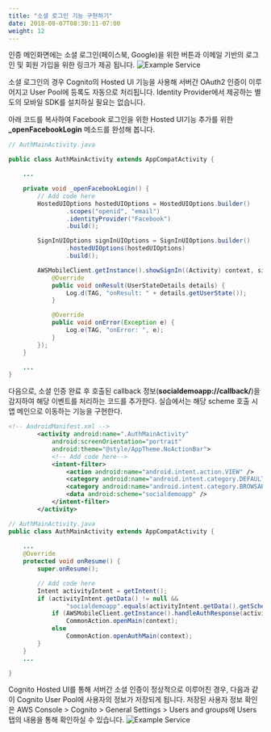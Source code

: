 ```yaml
---
title: "소셜 로그인 기능 구현하기"
date: 2018-08-07T08:30:11-07:00
weight: 12
---
```


인증 메인화면에는 소셜 로그인(페이스북, Google)을 위한 버튼과 이메일 기반의 로그인 및 회원 가입을 위한 링크가 제공 됩니다.
![Example Service](/images/app-authmain.png)

소셜 로그인의 경우 Cognito의 Hosted UI 기능을 사용해 서버간 OAuth2 인증이 이루어지고 User Pool에 등록도 자동으로 처리됩니다. Identity Provider에서 제공하는 별도의 모바일 SDK를 설치하실 필요는 없습니다.

아래 코드를 복사하여 Facebook 로그인을 위한 Hosted UI기능 추가를 위한 **_openFacebookLogin** 메소드를 완성해 봅니다.
```java
// AuthMainActivity.java

public class AuthMainActivity extends AppCompatActivity {

    ...

    private void _openFacebookLogin() {
        // Add code here
        HostedUIOptions hostedUIOptions = HostedUIOptions.builder()
                .scopes("openid", "email")
                .identityProvider("Facebook")
                .build();

        SignInUIOptions signInUIOptions = SignInUIOptions.builder()
                .hostedUIOptions(hostedUIOptions)
                .build();

        AWSMobileClient.getInstance().showSignIn((Activity) context, signInUIOptions, new Callback<UserStateDetails>() {
            @Override
            public void onResult(UserStateDetails details) {
                Log.d(TAG, "onResult: " + details.getUserState());
            }

            @Override
            public void onError(Exception e) {
                Log.e(TAG, "onError: ", e);
            }
        });
    }

    ...
}
```

다음으로, 소셜 인증 완료 후 호출된 callback 정보(**socialdemoapp://callback/**)을 감지하여 해당 이벤트를 처리하는 코드를 추가한다. 실습에서는 해당 scheme 호출 시 앱 메인으로 이동하는 기능을 구현한다.
```xml
<!-- AndroidManifest.xml -->
        <activity android:name=".AuthMainActivity"
            android:screenOrientation="portrait"
            android:theme="@style/AppTheme.NoActionBar">
            <!-- Add code here-->
            <intent-filter>
                <action android:name="android.intent.action.VIEW" />
                <category android:name="android.intent.category.DEFAULT" />
                <category android:name="android.intent.category.BROWSABLE" />
                <data android:scheme="socialdemoapp" />
            </intent-filter>
        </activity>
```

```java
// AuthMainActivity.java
public class AuthMainActivity extends AppCompatActivity {
    
    ...
    @Override
    protected void onResume() {
        super.onResume();

        // Add code here
        Intent activityIntent = getIntent();
        if (activityIntent.getData() != null &&
                "socialdemoapp".equals(activityIntent.getData().getScheme())) {
            if (AWSMobileClient.getInstance().handleAuthResponse(activityIntent))
                CommonAction.openMain(context);
            else
                CommonAction.openAuthMain(context);
        }
    }
    ...

}
```

Cognito Hosted UI를 통해 서버간 소셜 인증이 정상적으로 이루어진 경우, 다음과 같이 Cognito User Pool에 사용자의 정보가 저장되게 됩니다.
저장된 사용자 정보 확인은 AWS Console > Cognito > General Settings > Users and groups에 Users 탭의 내용을 통해 확인하실 수 있습니다.
![Example Service](/images/app-facebook-login-result.png)

